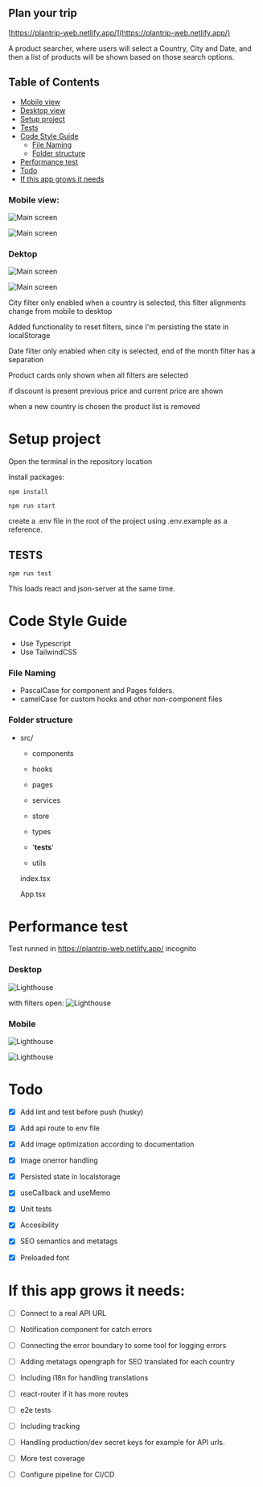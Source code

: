 ## Plan your trip

[https://plantrip-web.netlify.app/](https://plantrip-web.netlify.app/)

A product searcher, where users will select a Country, City and Date, and then a list of products will be shown based on those search options.

## Table of Contents

- [Mobile view](#mobile-view)
- [Desktop view](#desktop)
- [Setup project](#setup-project)
- [Tests](#tests)
- [Code Style Guide](#code-style-guide)
  - [File Naming](#file-naming)
  - [Folder structure](#folder-structure)
- [Performance test](#performance-test)
- [Todo](#todo)
- [If this app grows it needs](#if-this-app-grows-it-needs)

### Mobile view:

![Main screen](public/initialscreen.png 'Home screen')

![Main screen](public/products.png 'Screen filtered screen')

### Dektop

![Main screen](public/desktop-initial.png 'Home screen')

![Main screen](public/desktop-filtered.png 'Screen filtered screen')

City filter only enabled when a country is selected, this filter alignments change from mobile to desktop

Added functionality to reset filters, since I'm persisting the state in localStorage

Date filter only enabled when city is selected, end of the month filter has a separation

Product cards only shown when all filters are selected

if discount is present previous price and current price are shown

when a new country is chosen the product list is removed

# Setup project

Open the terminal in the repository location

Install packages:

`npm install`

`npm run start`

create a .env file in the root of the project using .env.example as a reference.

## TESTS

`npm run test`

This loads react and json-server at the same time.

# Code Style Guide

- Use Typescript
- Use TailwindCSS

### File Naming

- PascalCase for component and Pages folders.
- camelCase for custom hooks and other non-component files

### Folder structure

- src/

  - components

  - hooks

  - pages

  - services

  - store

  - types

  - '**tests**'

  - utils

  index.tsx

  App.tsx

# Performance test

Test runned in https://plantrip-web.netlify.app/ incognito

### Desktop

![Lighthouse](public/perf-desk.png 'Lighthouse')

with filters open:
![Lighthouse](public//desktop-performance.png 'Lighthouse')

### Mobile

![Lighthouse](public/perf-mob.png 'Lighthouse')

![Lighthouse](public/mobile-performance.png 'Lighthouse')

# Todo

- [x] Add lint and test before push (husky)

- [x] Add api route to env file

- [x] Add image optimization according to documentation

- [x] Image onerror handling

- [x] Persisted state in localstorage

- [x] useCallback and useMemo

- [x] Unit tests

- [x] Accesibility

- [x] SEO semantics and metatags

- [x] Preloaded font

# If this app grows it needs:

- [ ] Connect to a real API URL

- [ ] Notification component for catch errors

- [ ] Connecting the error boundary to some tool for logging errors

- [ ] Adding metatags opengraph for SEO translated for each country

- [ ] Including i18n for handling translations

- [ ] react-router if it has more routes

- [ ] e2e tests

- [ ] Including tracking

- [ ] Handling production/dev secret keys for example for API urls.

- [ ] More test coverage

- [ ] Configure pipeline for CI/CD
